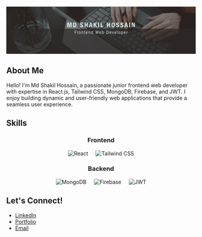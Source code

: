 ![Banner](https://github.com/Shakil4432/Shakil4432/blob/main/Black%20And%20Grey%20Professional%20Technology%20LinkedIn%20Banner%20(2).png?raw=true)

## About Me
Hello! I'm Md Shakil Hossain, a passionate junior frontend web developer with expertise in React.js, Tailwind CSS, MongoDB, Firebase, and JWT. I enjoy building dynamic and user-friendly web applications that provide a seamless user experience.

## Skills

<div align="center">

### Frontend

![React](https://img.shields.io/badge/-React-black?logo=react&style=for-the-badge) &nbsp;&nbsp;&nbsp; ![Tailwind CSS](https://img.shields.io/badge/-Tailwind%20CSS-black?logo=tailwindcss&style=for-the-badge)

### Backend

![MongoDB](https://img.shields.io/badge/-MongoDB-black?logo=mongodb&style=for-the-badge) &nbsp;&nbsp;&nbsp; ![Firebase](https://img.shields.io/badge/-Firebase-black?logo=firebase&style=for-the-badge) &nbsp;&nbsp;&nbsp; ![JWT](https://img.shields.io/badge/-JWT-black?logo=jsonwebtokens&style=for-the-badge)

</div>

## Let's Connect!

- [LinkedIn](https://www.linkedin.com/yourusername)
- [Portfolio](https://yourportfolio.com)
- [Email](mailto:youremail@example.com)
